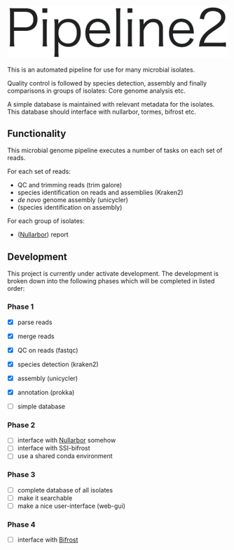 <img src="logo.png" alt="Pipeline2" width="557"/>

This is an automated pipeline for use for many microbial isolates.

Quality control is followed by species detection, assembly and finally comparisons in groups of isolates: Core genome analysis etc.

A simple database is maintained with relevant metadata for the isolates. This database should interface with nullarbor, tormes, bifrost etc. 

## Functionality
This microbial genome pipeline executes a number of tasks on each set of reads.

For each set of reads:
 - QC and trimming reads (trim galore)
 - species identification on reads and assemblies (Kraken2)
 - _de novo_ genome assembly (unicycler)
 - (species identification on assembly) 
 
For each group of isolates:
 - ([Nullarbor](https://github.com/tseemann/nullarbor)) report


## Development
This project is currently under activate development.
The development is broken down into the following phases which will be completed in listed order:

### Phase 1
 - [x] parse reads
 - [x] merge reads 
 - [x] QC on reads (fastqc)
 - [x] species detection (kraken2)
 - [x] assembly (unicycler)
 - [x] annotation (prokka)
 - [ ] simple database
 
 
### Phase 2
 - [ ] interface with [Nullarbor](https://github.com/tseemann/nullarbor) somehow
 - [ ] interface with SSI-bifrost
 - [ ] use a shared conda environment

### Phase 3
 - [ ] complete database of all isolates
 - [ ] make it searchable
 - [ ] make a nice user-interface (web-gui)
 
### Phase 4
 - [ ] interface with [Bifrost](https://github.com/ssi-dk/bifrost)
 
